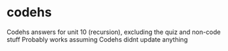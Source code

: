 # codehs

Codehs answers for unit 10 (recursion), excluding the quiz and non-code stuff
Probably works assuming Codehs didnt update anything
